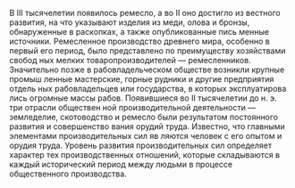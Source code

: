В III тысячелетии появилось ремесло, а во II оно достигло из вестного развития, на что указывают изделия из меди, олова и бронзы, обнаруженные в раскопках, а также опубликованные пись менные источники. Ремесленное производство древнего мира, особенно в первый его период, было представлено по преимуществу хозяйствами свобод ных мелких товаропроизводителей — ремесленников. Значительно позже в рабовладельческом обществе возникли крупные промыш ленные мастерские, горные рудники и другие предприятия отдель ных рабовладельцев или государства, в которых эксплуатирова лись огромные массы рабов. Появившиеся во II тысячелетии до н. э. три отрасли обществен ной производительной деятельности — земледелие, скотоводство и ремесло были результатом постоянного развития и совершенство вания орудий труда. Известно, что главными элементами производительных сил яв ляются человек с его опытом и орудия труда. Уровень развития производительных сил определяет характер тех производственных отношений, которые складываются в каждый исторический период между людьми в процессе общественного производства.
